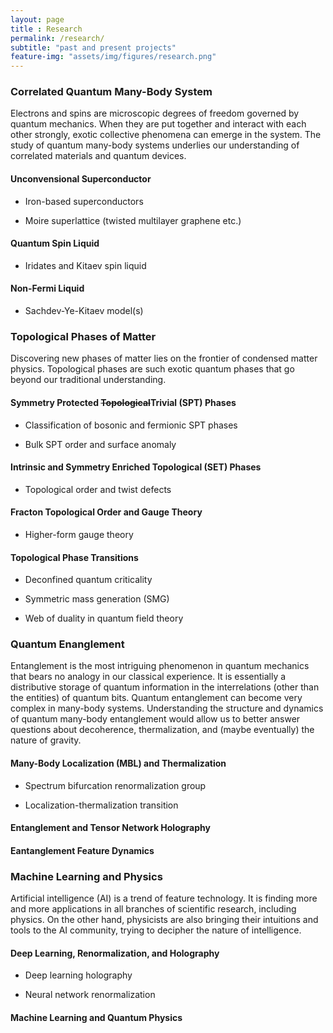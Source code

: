```yaml
--- 
layout: page 
title : Research 
permalink: /research/
subtitle: "past and present projects" 
feature-img: "assets/img/figures/research.png"
---
```


### Correlated Quantum Many-Body System

Electrons and spins are microscopic degrees of freedom governed by quantum mechanics. When they are put together and interact with each other strongly, exotic collective phenomena can emerge in the system. The study of quantum many-body systems underlies our understanding of correlated materials and quantum devices.

#### Unconvensional Superconductor

- Iron-based superconductors 

- Moire superlattice (twisted multilayer graphene etc.)

#### Quantum Spin Liquid

- Iridates and Kitaev spin liquid

#### Non-Fermi Liquid

- Sachdev-Ye-Kitaev model(s)

### Topological Phases of Matter

Discovering new phases of matter lies on the frontier of condensed matter physics. Topological phases are such exotic quantum phases that go beyond our traditional understanding. 

#### Symmetry Protected ~~Topological~~Trivial (SPT) Phases

- Classification of bosonic and fermionic SPT phases

- Bulk SPT order and surface anomaly

#### Intrinsic and Symmetry Enriched Topological (SET) Phases

- Topological order and twist defects

#### Fracton Topological Order and Gauge Theory

- Higher-form gauge theory

#### Topological Phase Transitions

- Deconfined quantum criticality

- Symmetric mass generation (SMG)

- Web of duality in quantum field theory

### Quantum Enanglement

Entanglement is the most intriguing phenomenon in quantum mechanics that bears no analogy in our classical experience. It is essentially a distributive storage of quantum information in the interrelations (other than the entities) of quantum bits. Quantum entanglement can become very complex in many-body systems. Understanding the structure and dynamics of quantum many-body entanglement would allow us to better answer questions about decoherence, thermalization, and (maybe eventually) the nature of gravity.

#### Many-Body Localization (MBL) and Thermalization

- Spectrum bifurcation renormalization group

- Localization-thermalization transition

#### Entanglement and Tensor Network Holography

#### Eantanglement Feature Dynamics

### Machine Learning and Physics

Artificial intelligence (AI) is a trend of feature technology. It is finding more and more applications in all branches of scientific research, including physics. On the other hand, physicists are also bringing their intuitions and tools to the AI community, trying to decipher the nature of intelligence.

#### Deep Learning, Renormalization, and Holography

- Deep learning holography

- Neural network renormalization

#### Machine Learning and Quantum Physics
